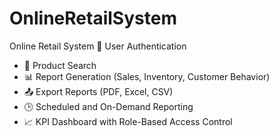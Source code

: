 # OnlineRetailSystem
Online Retail System
🔐 User Authentication
- 🔎 Product Search
- 📊 Report Generation (Sales, Inventory, Customer Behavior)
- 📤 Export Reports (PDF, Excel, CSV)
- 🕒 Scheduled and On-Demand Reporting
- 📈 KPI Dashboard with Role-Based Access Control
